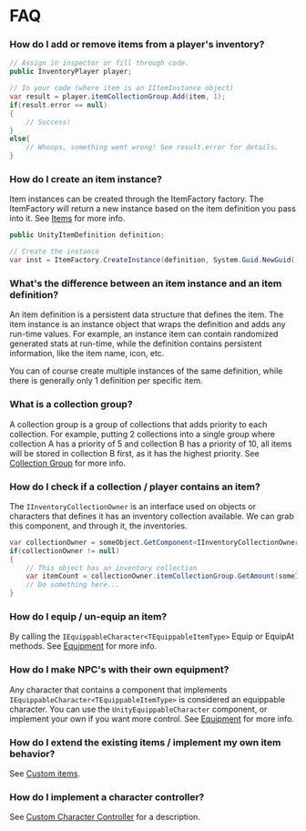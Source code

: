 # FAQ

### How do I add or remove items from a player's inventory?

```csharp
// Assign in inspector or fill through code.
public InventoryPlayer player;

// In your code (where item is an IItemInstance object)
var result = player.itemCollectionGroup.Add(item, 1);
if(result.error == null)
{
	// Success!
}
else{
	// Whoops, something went wrong! See result.error for details.
}
```

### How do I create an item instance?

Item instances can be created through the ItemFactory factory. The ItemFactory will return a new instance based on the item definition you pass into it. See [Items](../APIDocs/Items/Items.md) for more info.

```csharp
public UnityItemDefinition definition;

// Create the instance
var inst = ItemFactory.CreateInstance(definition, System.Guid.NewGuid());
```

### What's the difference between an item instance and an item definition?

An item definition is a persistent data structure that defines the item. The item instance is an instance object that wraps the definition and adds any run-time values. For example, an instance item can contain randomized generated stats at run-time, while the definition contains persistent information, like the item name, icon, etc.

You can of course create multiple instances of the same definition, while there is generally only 1 definition per specific item.

### What is a collection group?

A collection group is a group of collections that adds priority to each collection. For example, putting 2 collections into a single group where collection A has a priority of 5 and collection B has a priority of 10, all items will be stored in collection B first, as it has the highest priority.
See [Collection Group](../APIDocs/Collections/CollectionGroup.md) for more info.

### How do I check if a collection / player contains an item?

The `IInventoryCollectionOwner` is an interface used on objects or characters that defines it has an inventory collection available. We can grab this component, and through it, the inventories.

```csharp
var collectionOwner = someObject.GetComponent<IInventoryCollectionOwner>();
if(collectionOwner != null)
{
	// This object has an inventory collection
	var itemCount = collectionOwner.itemCollectionGroup.GetAmount(someItem);
	// Do something here...
}
```

### How do I equip / un-equip an item?

By calling the `IEquippableCharacter<TEquippableItemType>` Equip or EquipAt methods. See [Equipment](../APIDocs/CharacterEquipment/Equipment.md) for more info.

### How do I make NPC's with their own equipment?

Any character that contains a component that implements `IEquippableCharacter<TEquippableItemType>` is considered an equippable character. You can use the `UnityEquippableCharacter` component, or implement your own if you want more control. See [Equipment](../APIDocs/CharacterEquipment/Equipment.md) for more info.

### How do I extend the existing items / implement my own item behavior?

See [Custom items](../APIDocs/Items/CustomItem.md).

### How do I implement a character controller?

See [Custom Character Controller](General/CharacterController.md) for a description.